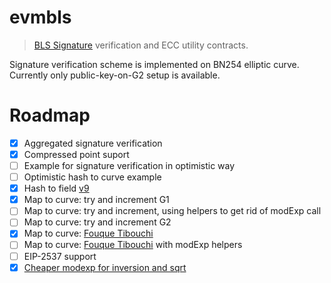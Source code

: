 # evmbls

> [BLS Signature](https://crypto.stanford.edu/~dabo/pubs/papers/BLSmultisig.html) verification and ECC utility contracts.

Signature verification scheme is implemented on BN254 elliptic curve. Currently only public-key-on-G2 setup is available.

# Roadmap

- [x] Aggregated signature verification
- [x] Compressed point suport
- [ ] Example for signature verification in optimistic way
- [ ] Optimistic hash to curve example
- [x] Hash to field [v9](https://tools.ietf.org/html/draft-irtf-cfrg-hash-to-curve-09#appendix-I.1)
- [x] Map to curve: try and increment G1
- [ ] Map to curve: try and increment, using helpers to get rid of modExp call
- [ ] Map to curve: try and increment G2
- [x] Map to curve: [Fouque Tibouchi](https://www.di.ens.fr/~fouque/pub/latincrypt12.pdf)
- [ ] Map to curve: [Fouque Tibouchi](https://www.di.ens.fr/~fouque/pub/latincrypt12.pdf) with modExp helpers
- [ ] EIP-2537 support
- [x] [Cheaper modexp for inversion and sqrt](https://github.com/ChihChengLiang/modexp)